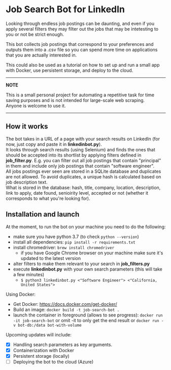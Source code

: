 # Job Search Bot for LinkedIn

Looking through endless job postings can be daunting, and even if you apply several filters they may filter out the jobs that may be intetesting to you or not be strict enough.

This bot collects job postings that correspond to your preferences and outputs them into a .csv file so you can spend more time on applications that you are actually interested in.

This could also be used as a tutorial on how to set up and run a small app with Docker, use persistent storage, and deploy to the cloud.

___
**NOTE**

This is a small personal project for automating a repetitive task for time saving purposes and is not intended for large-scale web scraping.  
Anyone is welcome to use it.
___

## How it works

The bot takes in a URL of a page with your search results on LinkedIn (for now, just copy and paste it in **linkedinbot.py**).  
It looks through search results (using Selenium) and finds the ones that should be accepted into its shortlist by applying filters defined in **job_filter.py**.  E.g. you can filter out all job postings that contain "principal" in them and include only job postings that contain "software engineer".  
All jobs postings ever seen are stored in a SQLite database and duplicates are not allowed. To avoid duplicates, a unique hash is calculated based on job description text.  
What is stored in the database: hash, title, company, location, description, link to apply, date found, senioirity level, accepted or not (whether it corresponds to what you're looking for).

## Installation and launch

At the moment, to run the bot on your machine you need to do the following:

- make sure you have python 3.7 (to check `python --version`)
- install all dependencies: `pip install -r requirements.txt`
- install chromedriver: `brew install chromedriver`
  - if you have Google Chrome browser on your machine make sure it's updated to the latest version
- alter filters to make them relevant to your search in **job_filters.py**
- execute **linkedinbot.py** with your own search parameters (this will take a few minutes)
  - `$ python3 linkedinbot.py <"Software Engineer"> <"California, United States">`

Using Docker:

- Get Docker: <https://docs.docker.com/get-docker/>
- Build an image: `docker build -t job-search-bot .`
- launch the container in foreground (allows to see progress): `docker run -it job-search-bot` or omit -it to only get the end result or `docker run -v bot-db:/data bot-with-volume`

Upcoming updates will include:

- [x] Handling search parameters as key arguments.
- [x] Containerization with Docker
- [x] Persistent storage (locally)
- [ ] Deploying the bot to the cloud (Azure)
